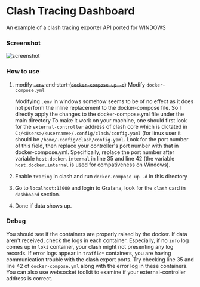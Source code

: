 # Clash Tracing Dashboard

An example of a clash tracing exporter API ported for WINDOWS

### Screenshot

![screenshot](https://s2.loli.net/2024/03/02/TSkzsKPm21bpVf8.png)


### How to use

1. ~~modify `.env` and start (`docker-compose up -d`)~~ Modify `docker-compose.yml`

   Modifying `.env`  in windows somehow seems to be of no effect as it does not perform the inline replacement to the docker-compose file.
   So I directly apply the changes to the docker-compose.yml file under the main directory
   To make it work on your machine, one should first look for the `external-controller` address of clash core which is dictated in `C:/<Users>/<username>/.config/clash/config.yaml` (for linux user it should be `/home/.config/clash/config.yaml`. Look for the port number of this field, then replace your controller's port number with that in docker-compose.yml. Specifically, replace the port number after variable `host.docker.internal` in line 35 and line 42 (the variable `host.docker.internal` is used for compativeness on Windows).

2. Enable `tracing` in clash and run `docker-compose up -d` in this directory

3. Go to `localhost:13000` and login to Grafana, look for the `clash` card in `dashboard` section.

4. Done if data shows up.

### Debug

You should see if the containers are properly raised by the docker. If data aren't received, check the logs in each container. Especially, if no `info` log comes up  in `loki` container, your clash might not presenting any log records. If error logs appear in `traffic*` containers, you are having communication trouble with the clash export ports. Try checking line 35 and line 42 of `docker-compose.yml` along with the error log in these containers. You can also use websocket toolkit to examine if your external-controller address is correct.
